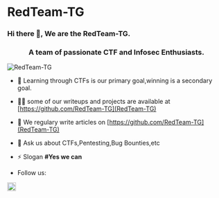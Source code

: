 # RedTeam-TG
### Hi there 👋, We are the RedTeam-TG.

<!--
**RedTeam-TG/RedTeam-TG** is a ✨ _special_ ✨ repository because its `README.md` (this file) appears on your GitHub profile.-->

<h3 align="center">A team of passionate CTF and Infosec Enthusiasts.</h3>
<p align="left"> <img src="https://komarev.com/ghpvc/?username=RedTeam-TG" alt="RedTeam-TG" /> </p>

- 🔭 Learning through CTFs is our primary goal,winning is a secondary goal.

- 👨‍💻 some of our writeups and projects are available at [https://github.com/RedTeam-TG](RedTeam-TG)

- 📝 We regulary write articles on [https://github.com/RedTeam-TG](RedTeam-TG)

- 💬 Ask us about CTFs,Pentesting,Bug Bounties,etc

- ⚡ Slogan **#Yes we can**

- Follow us:

<p align="center">

<a href="https://twitter.com/fr334aks" target="blank"><img align="center" src="https://cdn.jsdelivr.net/npm/simple-icons@3.0.1/icons/twitter.svg" alt="RedTeam-TG" height="20" width="20" /></a>

</p>
